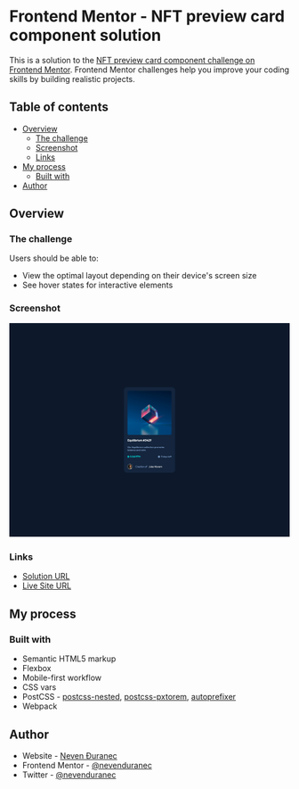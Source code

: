 # Frontend Mentor - NFT preview card component solution

This is a solution to the [NFT preview card component challenge on Frontend Mentor](https://www.frontendmentor.io/challenges/nft-preview-card-component-SbdUL_w0U). Frontend Mentor challenges help you improve your coding skills by building realistic projects.

## Table of contents

-   [Overview](#overview)
    -   [The challenge](#the-challenge)
    -   [Screenshot](#screenshot)
    -   [Links](#links)
-   [My process](#my-process)
    -   [Built with](#built-with)
-   [Author](#author)

## Overview

### The challenge

Users should be able to:

-   View the optimal layout depending on their device's screen size
-   See hover states for interactive elements

### Screenshot

![](./screenshot.png)

### Links

-   [Solution URL](https://github.com/nevenduranec/nft-card-component)
-   [Live Site URL](https://nft-card-component-indol.vercel.app/)

## My process

### Built with

-   Semantic HTML5 markup
-   Flexbox
-   Mobile-first workflow
-   CSS vars
-   PostCSS - [postcss-nested](https://github.com/postcss/postcss-nested), [postcss-pxtorem](https://github.com/cuth/postcss-pxtorem), [autoprefixer](https://github.com/postcss/autoprefixer)
-   Webpack

## Author

-   Website - [Neven Đuranec](https://digitalbits.hr/)
-   Frontend Mentor - [@nevenduranec](https://www.frontendmentor.io/profile/nevenduranec)
-   Twitter - [@nevenduranec](https://www.twitter.com/nevenduranec)
